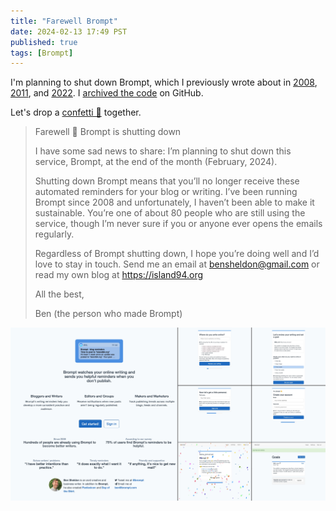 ```yaml
---
title: "Farewell Brompt"
date: 2024-02-13 17:49 PST
published: true
tags: [Brompt]
---
```


I'm planning to shut down Brompt, which I previously wrote about in [2008](https://island94.org/2008/04/Brompt-is-a-blog-reminder.html), [2011](https://island94.org/2011/03/A-form-from-my-favorites.html), and [2022](https://island94.org/2022/09/reflections-on-brompt-2022). I [archived the code](https://github.com/bensheldon/brompt-archive) on GitHub.

Let's drop a <a href="#" onclick="event.preventDefault(); c = Confetti(); c.initialize(); c.drop();">confetti 🎉</a> together.

<blockquote markdown="1">

Farewell 👋 Brompt is shutting down

I have some sad news to share: I’m planning to shut down this service, Brompt, at the end of the month (February, 2024).

Shutting down Brompt means that you’ll no longer receive these automated reminders for your blog or writing. I’ve been running Brompt since 2008 and unfortunately, I haven’t been able to make it sustainable. You’re one of about 80 people who are still using the service, though I’m never sure if you or anyone ever opens the emails regularly.

Regardless of Brompt shutting down, I hope you’re doing well and I’d love to stay in touch. Send me an email at bensheldon@gmail.com or read my own blog at https://island94.org

All the best,

Ben (the person who made Brompt)

</blockquote>

[![Screenshots from Brompt](/uploads/2024-02/brompt.jpg)](/uploads/2024-02/brompt.jpg)

<canvas id="canvas" style="
    display: block;
    position: absolute;
    top: 0;
    left: 0;
    z-index: 1;
    pointer-events: none;
"></canvas>

<script>
// https://jsfiddle.net/hcxabsgh/
// Usage: window.confetti.drop();
window.Confetti = function () {
  // globals
  var canvas;
  var ctx;
  var W;
  var H;
  var mp = 150; //max particles
  var particles = [];
  var angle = 0;
  var tiltAngle = 0;
  var confettiActive = true;
  var animationComplete = true;
  var deactivationTimerHandler;
  var reactivationTimerHandler;
  var animationHandler;

  // objects

  var particleColors = {
    colorOptions: ["DodgerBlue", "OliveDrab", "Gold", "pink", "SlateBlue", "lightblue", "Violet", "PaleGreen", "SteelBlue", "SandyBrown", "Chocolate", "Crimson"],
    colorIndex: 0,
    colorIncrementer: 0,
    colorThreshold: 10,
    getColor: function () {
      if (this.colorIncrementer >= 10) {
        this.colorIncrementer = 0;
        this.colorIndex++;
        if (this.colorIndex >= this.colorOptions.length) {
          this.colorIndex = 0;
        }
      }
      this.colorIncrementer++;
      return this.colorOptions[this.colorIndex];
    }
  }

  function confettiParticle(color) {
    this.x = Math.random() * W; // x-coordinate
    this.y = (Math.random() * H) - H; //y-coordinate
    this.r = RandomFromTo(10, 30); //radius;
    this.d = (Math.random() * mp) + 10; //density;
    this.color = color;
    this.tilt = Math.floor(Math.random() * 10) - 10;
    this.tiltAngleIncremental = (Math.random() * 0.07) + .05;
    this.tiltAngle = 0;

    this.draw = function () {
      ctx.beginPath();
      ctx.lineWidth = this.r / 2;
      ctx.strokeStyle = this.color;
      ctx.moveTo(this.x + this.tilt + (this.r / 4), this.y);
      ctx.lineTo(this.x + this.tilt, this.y + this.tilt + (this.r / 4));
      return ctx.stroke();
    }
  }

  // $(document).ready(function () {
  //   SetGlobals();
  //   InitializeConfetti();
  //
  //   $(window).resize(function () {
  //     W = window.innerWidth;
  //     H = window.innerHeight;
  //     canvas.width = W;
  //     canvas.height = H;
  //   });
  // });

  function SetGlobals() {
    canvas = document.getElementById("canvas");
    ctx = canvas.getContext("2d");
    W = window.innerWidth;
    H = window.innerHeight;
    canvas.width = W;
    canvas.height = H;
  }

  function InitializeConfetti() {
    particles = [];
    animationComplete = false;
    for (var i = 0; i < mp; i++) {
      var particleColor = particleColors.getColor();
      particles.push(new confettiParticle(particleColor));
    }
    StartConfetti();
  }

  function Draw() {
    ctx.clearRect(0, 0, W, H);
    var results = [];
    for (var i = 0; i < mp; i++) {
      (function (j) {
        results.push(particles[j].draw());
      })(i);
    }
    Update();

    return results;
  }

  function RandomFromTo(from, to) {
    return Math.floor(Math.random() * (to - from + 1) + from);
  }


  function Update() {
    var remainingFlakes = 0;
    var particle;
    angle += 0.01;
    tiltAngle += 0.1;

    for (var i = 0; i < mp; i++) {
      particle = particles[i];
      if (animationComplete) return;

      if (!confettiActive && particle.y < -15) {
        particle.y = H + 100;
        continue;
      }

      stepParticle(particle, i);

      if (particle.y <= H) {
        remainingFlakes++;
      }
      CheckForReposition(particle, i);
    }

    if (remainingFlakes === 0) {
      StopConfetti();
    }
  }

  function CheckForReposition(particle, index) {
    if ((particle.x > W + 20 || particle.x < -20 || particle.y > H) && confettiActive) {
      if (index % 5 > 0 || index % 2 == 0) //66.67% of the flakes
      {
        repositionParticle(particle, Math.random() * W, -10, Math.floor(Math.random() * 10) - 20);
      } else {
        if (Math.sin(angle) > 0) {
          //Enter from the left
          repositionParticle(particle, -20, Math.random() * H, Math.floor(Math.random() * 10) - 20);
        } else {
          //Enter from the right
          repositionParticle(particle, W + 20, Math.random() * H, Math.floor(Math.random() * 10) - 20);
        }
      }
    }
  }
  function stepParticle(particle, particleIndex) {
    particle.tiltAngle += particle.tiltAngleIncremental;
    particle.y += (Math.cos(angle + particle.d) + 3 + particle.r / 2) / 2;
    particle.x += Math.sin(angle);
    particle.tilt = (Math.sin(particle.tiltAngle - (particleIndex / 3))) * 15;
  }

  function repositionParticle(particle, xCoordinate, yCoordinate, tilt) {
    particle.x = xCoordinate;
    particle.y = yCoordinate;
    particle.tilt = tilt;
  }

  function StartConfetti() {
    W = window.innerWidth;
    H = window.innerHeight;
    canvas.width = W;
    canvas.height = H;
    (function animloop() {
      if (animationComplete) return null;
      animationHandler = requestAnimFrame(animloop);
      return Draw();
    })();
  }

  function ClearTimers() {
    clearTimeout(reactivationTimerHandler);
    clearTimeout(animationHandler);
  }

  function DeactivateConfetti() {
    confettiActive = false;
    ClearTimers();
  }

  function StopConfetti() {
    animationComplete = true;
    if (ctx == undefined) return;
    ctx.clearRect(0, 0, W, H);
  }

  function RestartConfetti() {
    ClearTimers();
    StopConfetti();
    reactivationTimerHandler = setTimeout(function () {
      confettiActive = true;
      animationComplete = false;
      InitializeConfetti();
    }, 100);

  }

  window.requestAnimFrame = (function () {
    return window.requestAnimationFrame ||
      window.webkitRequestAnimationFrame ||
      window.mozRequestAnimationFrame ||
      window.oRequestAnimationFrame ||
      window.msRequestAnimationFrame ||
      function (callback) {
        return window.setTimeout(callback, 1000 / 60);
      };
  })();

  return {
    initialize: function() {
      SetGlobals();
      InitializeConfetti();

      // $(window).resize(function () {
      //   W = window.innerWidth;
      //   H = window.innerHeight;
      //   canvas.width = W;
      //   canvas.height = H;
      // });
    },
    start: function() {
      RestartConfetti();
    },
    stop: function() {
      DeactivateConfetti();
    },
    drop: function(duration) {
      RestartConfetti();
      window.setTimeout(function() {
        DeactivateConfetti();
      }, duration || 1500);
    },
  }
};
</script>

